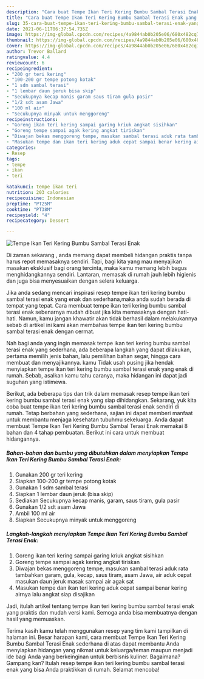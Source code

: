 ```yaml
---
description: "Cara buat Tempe Ikan Teri Kering Bumbu Sambal Terasi Enak yang lezat dan Mudah Dibuat"
title: "Cara buat Tempe Ikan Teri Kering Bumbu Sambal Terasi Enak yang lezat dan Mudah Dibuat"
slug: 35-cara-buat-tempe-ikan-teri-kering-bumbu-sambal-terasi-enak-yang-lezat-dan-mudah-dibuat
date: 2021-06-11T06:37:54.735Z
image: https://img-global.cpcdn.com/recipes/4a9844ab0b205e06/680x482cq70/tempe-ikan-teri-kering-bumbu-sambal-terasi-enak-foto-resep-utama.jpg
thumbnail: https://img-global.cpcdn.com/recipes/4a9844ab0b205e06/680x482cq70/tempe-ikan-teri-kering-bumbu-sambal-terasi-enak-foto-resep-utama.jpg
cover: https://img-global.cpcdn.com/recipes/4a9844ab0b205e06/680x482cq70/tempe-ikan-teri-kering-bumbu-sambal-terasi-enak-foto-resep-utama.jpg
author: Trevor Ballard
ratingvalue: 4.4
reviewcount: 6
recipeingredient:
- "200 gr teri kering"
- "100-200 gr tempe potong kotak"
- "1 sdm sambal terasi"
- "1 lembar daun jeruk bisa skip"
- "Secukupnya kecap manis garam saus tiram gula pasir"
- "1/2 sdt asam Jawa"
- "100 ml air"
- "Secukupnya minyak untuk menggoreng"
recipeinstructions:
- "Goreng ikan teri kering sampai garing kriuk angkat sisihkan"
- "Goreng tempe sampai agak kering angkat tiriskan"
- "Diwajan bekas menggoreng tempe, masukan sambal terasi aduk rata tambahkan garam, gula, kecap, saus tiram, asam Jawa, air aduk cepat masukan daun jeruk masak sampai air agak sat"
- "Masukan tempe dan ikan teri kering aduk cepat sampai benar kering airnya lalu angkat siap disajikan"
categories:
- Resep
tags:
- tempe
- ikan
- teri

katakunci: tempe ikan teri 
nutrition: 203 calories
recipecuisine: Indonesian
preptime: "PT25M"
cooktime: "PT38M"
recipeyield: "4"
recipecategory: Dessert

---
```



![Tempe Ikan Teri Kering Bumbu Sambal Terasi Enak](https://img-global.cpcdn.com/recipes/4a9844ab0b205e06/680x482cq70/tempe-ikan-teri-kering-bumbu-sambal-terasi-enak-foto-resep-utama.jpg)

Di zaman  sekarang , anda memang dapat membeli hidangan praktis tanpa harus repot memasaknya sendiri. Tapi, bagi kita yang mau menyajikan masakan eksklusif bagi orang tercinta, maka kamu memang lebih bagus menghidangkannya sendiri. Lantaran, memasak di rumah jauh lebih higienis dan juga bisa menyesuaikan dengan selera keluarga.

Jika anda sedang mencari inspirasi resep tempe ikan teri kering bumbu sambal terasi enak yang enak dan sederhana,maka anda sudah berada di tempat yang tepat. Cara membuat tempe ikan teri kering bumbu sambal terasi enak  sebenarnya mudah dibuat jika kita memasaknya dengan hati-hati. Namun, kamu jangan khawatir akan tidak berhasil dalam melakukannya 
sebab di artikel ini kami akan membahas tempe ikan teri kering bumbu sambal terasi enak dengan cermat.  



Nah bagi anda yang ingin memasak tempe ikan teri kering bumbu sambal terasi enak yang sederhana, ada beberapa langkah yang dapat dilakukan, pertama memilih jenis bahan, lalu pemilihan bahan segar, hingga cara membuat dan menyajikannya. kamu Tidak usah pusing jika hendak menyiapkan tempe ikan teri kering bumbu sambal terasi enak yang enak di rumah. Sebab, asalkan kamu  tahu caranya, maka hidangan ini dapat jadi suguhan yang istimewa.

Berikut, ada beberapa tips dan trik dalam memasak resep tempe ikan teri kering bumbu sambal terasi enak yang siap dihidangkan. Sekarang, yuk kita coba buat tempe ikan teri kering bumbu sambal terasi enak sendiri di rumah. Tetap berbahan yang sederhana, sajian ini dapat memberi manfaat untuk membantu menjaga kesehatan tubuhmu sekeluarga. Anda dapat membuat Tempe Ikan Teri Kering Bumbu Sambal Terasi Enak memakai 8 bahan dan 4 tahap pembuatan. Berikut ini cara untuk membuat hidangannya.

<!--inarticleads1-->

##### Bahan-bahan dan bumbu yang dibutuhkan dalam menyiapkan Tempe Ikan Teri Kering Bumbu Sambal Terasi Enak:

1. Gunakan 200 gr teri kering
1. Siapkan 100-200 gr tempe potong kotak
1. Gunakan 1 sdm sambal terasi
1. Siapkan 1 lembar daun jeruk (bisa skip)
1. Sediakan Secukupnya kecap manis, garam, saus tiram, gula pasir
1. Gunakan 1/2 sdt asam Jawa
1. Ambil 100 ml air
1. Siapkan Secukupnya minyak untuk menggoreng




<!--inarticleads2-->

##### Langkah-langkah menyiapkan Tempe Ikan Teri Kering Bumbu Sambal Terasi Enak:

1. Goreng ikan teri kering sampai garing kriuk angkat sisihkan
1. Goreng tempe sampai agak kering angkat tiriskan
1. Diwajan bekas menggoreng tempe, masukan sambal terasi aduk rata tambahkan garam, gula, kecap, saus tiram, asam Jawa, air aduk cepat masukan daun jeruk masak sampai air agak sat
1. Masukan tempe dan ikan teri kering aduk cepat sampai benar kering airnya lalu angkat siap disajikan




Jadi, itulah artikel tentang  tempe ikan teri kering bumbu sambal terasi enak  yang praktis dan mudah versi kami. Semoga anda bisa membuatnya dengan hasil yang memuaskan. 

Terima kasih kamu telah menggunakan resep yang tim kami tampilkan di halaman ini. Besar harapan kami, cara membuat  Tempe Ikan Teri Kering Bumbu Sambal Terasi Enak sederhana di atas dapat membantu Anda menyiapkan hidangan yang nikmat untuk keluarga/teman maupun menjadi ide bagi Anda yang berkeinginan untuk berbisnis kuliner. Bagaimana? Gampang kan? Itulah resep tempe ikan teri kering bumbu sambal terasi enak yang bisa Anda praktikkan di rumah. Selamat mencoba!


